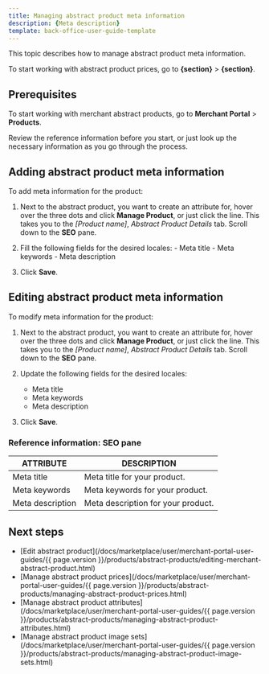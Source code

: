 ```yaml
---
title: Managing abstract product meta information
description: {Meta description}
template: back-office-user-guide-template
---
```


This topic describes how to manage abstract product meta information.

To start working with abstract product prices, go to **{section}** > **{section}**.

## Prerequisites

To start working with merchant abstract products, go to **Merchant Portal** > **Products**.

Review the reference information before you start, or just look up the necessary information as you go through the process.

## Adding abstract product meta information

To add meta information for the product:

1. Next to the abstract product, you want to create an attribute for, hover over the three dots and click **Manage Product**, or just click the line. This takes you to the *[Product name]*, *Abstract Product Details* tab. Scroll down to the **SEO** pane.
2.  Fill the following fields for the desired locales:
      	- Meta title
      	- Meta keywords
      	- Meta description

3. Click **Save**.  

## Editing abstract product meta information

To modify meta information for the product:

1. Next to the abstract product, you want to create an attribute for, hover over the three dots and click **Manage Product**, or just click the line. This takes you to the *[Product name]*, *Abstract Product Details* tab. Scroll down to the **SEO** pane.

2. Update the following fields for the desired locales:

    - Meta title
    - Meta keywords
    - Meta description

3. Click **Save**.  

### Reference information: SEO pane

| ATTRIBUTE        | DESCRIPTION                        |
| ---------------- | ---------------------------------- |
| Meta title       | Meta title for your product.       |
| Meta keywords    | Meta keywords for your product.    |
| Meta description | Meta description for your product. |

## Next steps

- [Edit abstract product](/docs/marketplace/user/merchant-portal-user-guides/{{ page.version }}/products/abstract-products/editing-merchant-abstract-product.html)
- [Manage abstract product prices](/docs/marketplace/user/merchant-portal-user-guides/{{ page.version }}/products/abstract-products/managing-abstract-product-prices.html)
- [Manage abstract product attributes](/docs/marketplace/user/merchant-portal-user-guides/{{ page.version }}/products/abstract-products/managing-abstract-product-attributes.html)
- [Manage abstract product image sets](/docs/marketplace/user/merchant-portal-user-guides/{{ page.version }}/products/abstract-products/managing-abstract-product-image-sets.html)
